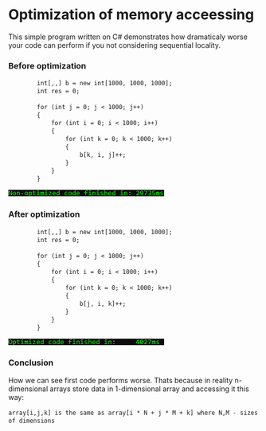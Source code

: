# Optimization of memory acceessing
This simple program written on C# demonstrates how dramaticaly worse your code can perform if you not considering sequential locality.

### Before optimization
```
        int[,,] b = new int[1000, 1000, 1000];
        int res = 0;

        for (int j = 0; j < 1000; j++)
        {
            for (int i = 0; i < 1000; i++)
            {
                for (int k = 0; k < 1000; k++)
                {
                    b[k, i, j]++;
                }
            }
        }
```
![](img/img1.png) 


### After optimization
```
        int[,,] b = new int[1000, 1000, 1000];
        int res = 0;

        for (int j = 0; j < 1000; j++)
        {
            for (int i = 0; i < 1000; i++)
            {
                for (int k = 0; k < 1000; k++)
                {
                    b[j, i, k]++;
                }
            }
        }
```
![](img/img2.png) 

### Conclusion
How we can see first code performs worse. Thats because in reality n-dimensional arrays store data in 1-dimensional array and accessing it this way:
```
array[i,j,k] is the same as array[i * N + j * M + k] where N,M - sizes of dimensions
```

